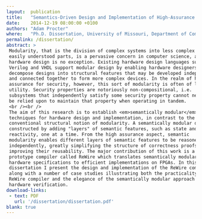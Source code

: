 ```yaml
---
layout:  publication
title:   "Semantics-Driven Design and Implementation of High-Assurance Hardware"
date:    2014-12-19 08:00:00 +0100
authors: "Adam Procter"
where:   "Ph.D. Dissertation, University of Missouri, Department of Computer Science, December 2014"
permalink: /dissertation/
abstract: >
 Modularity, that is the division of complex systems into less complex and more
 easily understood parts, is a pervasive concern in computer science, and
 hardware design is no exception. Existing hardware design languages such as
 Verilog and VHDL support modular design by enabling hardware designers to
 decompose designs into structural features that may be developed independently
 and connected together to form more complex devices. In the realm of high
 assurance for security, however, this sort of modularity is often of limited
 utility. Security properties are notoriously non-compositional, i.e.
 subsystems that independently satisfy some security property cannot necessary
 be relied upon to maintain that property when operating in tandem.
 <br /><br />
 The aim of this research is to establish <em>semantically modular</em>
 techniques for hardware design and implementation, in contrast to the
 conventional structural notion of modularity. A semantically modular design is
 constructed by adding "layers" of semantic features, such as state and
 reactivity, one at a time. From the high assurance aspect, semantic
 modularity enables different layers of semantic features to be reasoned about
 independently, greatly simplifying the structure of correctness proofs and
 improving their reusability. The major contribution of this work is a
 prototype compiler called ReWire which translates semantically modular
 hardware specifications to efficient implementations on FPGAs. In this
 dissertation I present the design and implementation of the ReWire compiler,
 along with a number of case studies illustrating both the practicality of the
 ReWire compiler and the elegance of the semantically modular approach to
 hardware verification.
download-links:
 - text: PDF
   url: '/dissertation/dissertation.pdf'
blank: true
---
```

